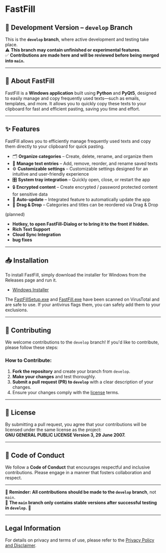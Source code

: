 # FastFill

## 🚧 Development Version – `develop` Branch

This is the **`develop` branch**, where active development and testing take place.  
⚠️ **This branch may contain unfinished or experimental features**.  
✅ **Contributions are made here and will be reviewed before being merged into `main`.**

---

## 📌 About FastFill

FastFill is a **Windows application** built using **Python** and **PyQt5**, designed to easily manage and copy frequently used texts—such as emails, templates, and more. It allows you to quickly copy these texts to your clipboard for fast and efficient pasting, saving you time and effort.

---

## ✨ Features

FastFill allows you to efficiently manage frequently used texts and copy them directly to your clipboard for quick pasting.

- 🗂 **Organize categories** – Create, delete, rename, and organize them  
- 📝 **Manage text entries** – Add, remove, reorder, and rename saved texts  
- ⚙️ **Customizable settings** – Customizable settings designed for an intuitive and user-friendly experience  
- 🎛 **System tray integration** – Quickly open, close, or restart the app  
- 🔒 **Encrypted content** – Create encrypted / password protected content for sensitive data  
- 🔄 **Auto-update** – Integrated feature to automatically update the app  
- 🔀 **Drag & Drop** – Categories and titles can be reordered via Drag & Drop


(planned)
- **Hotkey, to open FastFill-Dialog or to bring it to the front if hidden.**
- **Rich Text Support**
- **Cloud Sync Integration**
- **bug fixes**

---

## 📥 Installation

To install FastFill, simply download the installer for Windows from the Releases page and run it.

- [Windows Installer](https://github.com/PaulK6803/FastFill/releases)

The [FastFillSetup.exe](https://www.virustotal.com/gui/file/c71e652578dfc07cddf51e6c435f14a1bcfef80e655c13eb35a3fc08b1927c20?nocache=1) and [FastFill.exe](https://www.virustotal.com/gui/file/1bd08180349f3a7f30caeebbd891c457dc78046306e14259485c13e1d12b25ab?nocache=1) have been scanned on VirusTotal and are safe to use. If your antivirus flags them, you can safely add them to your exclusions.

---

## 🤝 Contributing

We welcome contributions to the `develop` branch! If you'd like to contribute, please follow these steps:

### How to Contribute:

1. **Fork the repository** and create your branch from `develop`.  
2. **Make your changes** and test thoroughly.  
3. **Submit a pull request (PR) to `develop`** with a clear description of your changes.  
4. Ensure your changes comply with the [license](LICENSE.md) terms.  

---

## 📜 License

By submitting a pull request, you agree that your contributions will be licensed under the same license as the project:  
**GNU GENERAL PUBLIC LICENSE Version 3, 29 June 2007.**

---

## 📏 Code of Conduct

We follow a **Code of Conduct** that encourages respectful and inclusive contributions. Please engage in a manner that fosters collaboration and respect.  

---

📌 **Reminder:** **All contributions should be made to the `develop` branch**, not `main`.  
🔄 **The `main` branch only contains stable versions after successful testing in `develop`.** 🚀

---


## Legal Information

For details on privacy and terms of use, please refer to the [Privacy Policy and Disclaimer](Privacy_Policy_and_Disclaimer.md).
